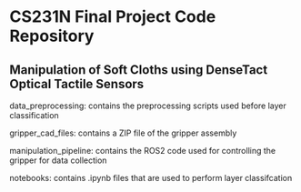 # CS231N Final Project Code Repository
## Manipulation of Soft Cloths using DenseTact Optical Tactile Sensors

data_preprocessing: contains the preprocessing scripts used before layer classification

gripper_cad_files: contains a ZIP file of the gripper assembly

manipulation_pipeline: contains the ROS2 code used for controlling the gripper for data collection

notebooks: contains .ipynb files that are used to perform layer classifcation
